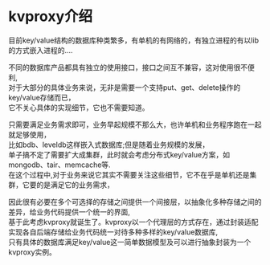 # kvproxy介绍
目前key/value结构的数据库种类繁多，有单机的有网络的，有独立进程的有以lib的方式嵌入进程的....

不同的数据库产品都具有独立的使用接口，接口之间互不兼容，这对使用很不便利,<br>
对于大部分的具体业务来说，无非是需要一个支持put、get、delete操作的key/value存储而已，<br>
它不关心具体的实现细节，它也不需要知道。

只需要满足业务需求即可，业务早起规模不那么大，也许单机和业务程序跑在一起就足够使用，<br>
比如bdb、leveldb这样嵌入式数据库;但是随着业务规模的发展，<br>
单子搞不定了需要扩大成集群，此时就会考虑分布式key/value方案，如mongodb、tair、memcache等.<br>
在这个过程中,对于业务来说它其实不需要关注这些细节，它不在乎是单机还是集群，它要的是满足它的业务需求，<br>

因此很有必要在多个可选择的存储之间提供一个间接层，以抽象化多种存储之间的差异，给业务代码提供一个统一的界面,<br>
基于此考虑kvproxy就诞生了。kvproxy以一个代理层的方式存在，通过封装适配实现各自后端存储给业务代码统一对待多种多样的key/value数据库,<br>
只有具体的数据库满足key/value这一简单数据模型及可以进行抽象封装为一个kvproxy实例。
